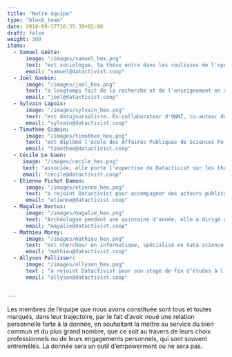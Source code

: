 ```yaml
---
title: "Notre équipe"
type: "block_team"
date: 2018-09-17T16:35:39+02:00
draft: false
weight: 300
items:
  - Samuel Goëta:
      image: "/images/samuel_hex.png"
      text: "est sociologue. Sa thèse entre dans les coulisses de l'open data et interroge les conditions de mise en œuvre de ces projets. Il est co-fondateur de l'association Open Knowledge France où il milite pour que l'ouverture du savoir bénéficie à tous."
      email: "samuel@datactivist.coop"
  - Joël Gombin:
      image: "/images/joel_hex.png"
      text: "a longtemps fait de la recherche et de l'enseignement en sociologie électorale, ce qui lui a permis d'acquérir de solides compétences en data science. Gérant de Datactivist, il a une expérience significative de direction de projet, pour des clients tant publics que privés."
      email: "joel@datactivist.coop"
  - Sylvain Lapoix:
      image: "/images/sylvain_hex.png"
      text: "est datajournaliste. Ex-collaborateur d'OWNI, co-auteur du programme de France Télévision #Datagueule, il chérit l'open data et défend la philosophie des sources ouvertes. Padawan en R et en Python, il forme à l'usage de la donnée journalistes et acteurs de la société civile en France et en Afrique francophone."
      email: "sylvain@datactivist.coop"
  - Timothée Gidoin:
      image: "/images/timothee_hex.png"
      text: "est diplômé l'école des Affaires Publiques de Sciences Po et de l'Edhec. Convaincu par l'importance de la donnée dans le débat public, il se passionne pour le fact-checking et s'est récemment investi dans un projet entrepreneurial visant à combattre les fake news."
      email: "timothee@datactivist.coop"
  - Cécile Le Guen:
     image: "/images/cecile_hex.png"
     text: "associée, elle porte l'expertise de Datactivist sur les thématiques de commande publique ouverte et de coopération internationale, et assure également l’accompagnement stratégique sur l’ouverture et la valorisation des données. Ancienne salariée d’Open Knowledge International, elle a parcouru le monde à la rencontre des communautés open data et continue de le faire, au gré des missions."
     email: "cecile@datactivist.coop"
  - Etienne Pichot Damon:
      image: "/images/etienne_hex.png"
      text: "a rejoint Datactivist pour accompagner des acteurs publics et privés dans l'ouverture et la réutilisation de leurs données. Avant cela, il a été en charge de la politique d'open data pour la Métropole Européenne de Lille, et cette expérience l'a mené à s'investir plus particulièrement dans le sujet des transports."
      email: "etienne@datactivist.coop"
  - Magalie Dartus:
      image: "/images/magalie_hex.png"
      text: "Archéologue pendant une quinzaine d'année, elle a dirigé des opérations de fouille en France et à l’étranger avant de se reconvertir dans la géomatique. Ses centres d’intérêts professionnels la poussent désormais vers l’open data et l’animation d’équipes. Elle a une prédilection toute particulière pour la cartographie libre et le crowdsourcing."
      email: "magalie@datactivist.coop"
  - Mathieu Morey:
      image: "/images/mathieu_hex.png"
      text: "est chercheur en informatique, spécialisé en data science et machine learning. Il développe des méthodes et des outils pour améliorer la découvrabilité et la qualité des données ouvertes, au bénéfice des producteurs et des réutilisateurs."
      email: "mathieu@datactivist.coop"
  - Allyson Pallisser:
      image: "/images/allyson_hex.png"
      text : "a rejoint Datactivist pour son stage de fin d’études à l’Université de Nice. Il intègre le master Expertise du politique et Affaires publiques où il enquête également sur la mise en place des politiques publiques d’open data, notamment au Brésil."
      email: "allyson@datactivist.coop"


---
```


Les membres de l’équipe que nous avons constituée sont tous et toutes marqués, dans leur trajectoire, par le fait d’avoir noué une relation personnelle forte à la donnée, en souhaitant la mettre au service du bien commun et du plus grand nombre, que ce soit au travers de leurs choix professionnels ou de leurs engagements personnels, qui sont souvent entremêlés. La donnée sera un outil d’empowerment ou ne sera pas.
